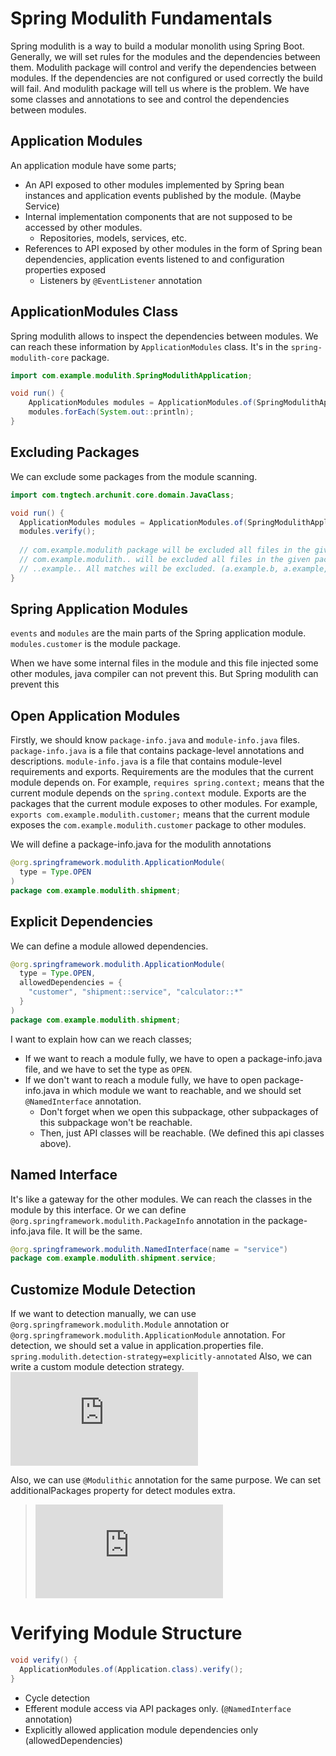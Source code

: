 # Spring Modulith Fundamentals
Spring modulith is a way to build a modular monolith using Spring Boot.
Generally, we will set rules for the modules and the dependencies between them.
Modulith package will control and verify the dependencies between modules.
If the dependencies are not configured or used correctly the build will fail. And modulith package will tell us where is the problem.
We have some classes and annotations to see and control the dependencies between modules.

## Application Modules
An application module have some parts;
- An API exposed to other modules implemented by Spring bean instances and application events published by the module. (Maybe Service)
- Internal implementation components that are not supposed to be accessed by other modules.
  - Repositories, models, services, etc.
- References to API exposed by other modules in the form of Spring bean dependencies, application events listened to and configuration properties exposed
  - Listeners by `@EventListener` annotation


## ApplicationModules Class
Spring modulith allows to inspect the dependencies between modules.
We can reach these information by `ApplicationModules` class. It's in the `spring-modulith-core` package.

```java
import com.example.modulith.SpringModulithApplication;

void run() {
    ApplicationModules modules = ApplicationModules.of(SpringModulithApplication.class);
    modules.forEach(System.out::println);
}
```

## Excluding Packages
We can exclude some packages from the module scanning.

```java
import com.tngtech.archunit.core.domain.JavaClass;

void run() {
  ApplicationModules modules = ApplicationModules.of(SpringModulithApplication.class, JavaClass.Predicates.resideInAPackage("com.example.modulith"));
  modules.verify();
  
  // com.example.modulith package will be excluded all files in the given package.
  // com.example.modulith.. will be excluded all files in the given package and subpackages. (recursively)
  // ..example.. All matches will be excluded. (a.example.b, a.example, a.example.c, etc.)
}
```


## Spring Application Modules
`events` and `modules` are the main parts of the Spring application module.
`modules.customer` is the module package.

When we have some internal files in the module and this file injected some other modules, java compiler can not prevent this. But Spring modulith can prevent this


## Open Application Modules
Firstly, we should know `package-info.java` and `module-info.java` files.
`package-info.java` is a file that contains package-level annotations and descriptions.
`module-info.java` is a file that contains module-level requirements and exports.
Requirements are the modules that the current module depends on. For example, `requires spring.context;` means that the current module depends on the `spring.context` module.
Exports are the packages that the current module exposes to other modules. For example, `exports com.example.modulith.customer;` means that the current module exposes the `com.example.modulith.customer` package to other modules.

We will define a package-info.java for the modulith annotations

```java
@org.springframework.modulith.ApplicationModule(
  type = Type.OPEN
)
package com.example.modulith.shipment;
```


## Explicit Dependencies
We can define a module allowed dependencies.

```java
@org.springframework.modulith.ApplicationModule(
  type = Type.OPEN,
  allowedDependencies = {
    "customer", "shipment::service", "calculator::*"
  }
)
package com.example.modulith.shipment;
```


I want to explain how can we reach classes;
- If we want to reach a module fully, we have to open a package-info.java file, and we have to set the type as `OPEN`.
- If we don't want to reach a module fully, we have to open package-info.java in which module we want to reachable, and we should set `@NamedInterface` annotation.
  - Don't forget when we open this subpackage, other subpackages of this subpackage won't be reachable.
  - Then, just API classes will be reachable. (We defined this api classes above).

## Named Interface
It's like a gateway for the other modules. We can reach the classes in the module by this interface.
Or we can define `@org.springframework.modulith.PackageInfo` annotation in the package-info.java file. It will be the same.

```java
@org.springframework.modulith.NamedInterface(name = "service")
package com.example.modulith.shipment.service;
```


## Customize Module Detection
If we want to detection manually, we can use `@org.springframework.modulith.Module` annotation or `@org.springframework.modulith.ApplicationModule` annotation.
For detection, we should set a value in application.properties file. `spring.modulith.detection-strategy=explicitly-annotated`
Also, we can write a custom module detection strategy. ![Custom Module Detection](https://docs.spring.io/spring-modulith/reference/fundamentals.html#customizing-modules)

Also, we can use `@Modulithic` annotation for the same purpose.
We can set additionalPackages property for detect modules extra.
> ![Modulithic Annotation](https://docs.spring.io/spring-modulith/reference/fundamentals.html#customizing-modules-arrangement)


# Verifying Module Structure

```java
void verify() {
  ApplicationModules.of(Application.class).verify();
}
```

- Cycle detection
- Efferent module access via API packages only. (`@NamedInterface` annotation)
- Explicitly allowed application module dependencies only (allowedDependencies)